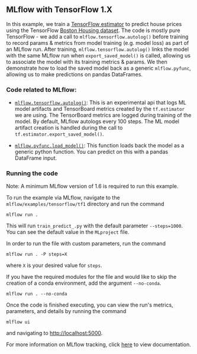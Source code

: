 ## MLflow with TensorFlow 1.X

In this example, we train a [TensorFlow estimator](https://www.tensorflow.org/guide/estimator) to predict house prices using the TensorFlow [Boston Housing dataset](https://www.cs.toronto.edu/~delve/data/boston/bostonDetail.html).
The code is mostly pure TensorFlow - we add a call to `mlflow.tensorflow.autolog()` before training to record params & metrics from model training (e.g. model loss) as part of an MLflow run. After training, `mlflow.tensorflow.autolog()` links the model with the same MLflow run when `export_saved_model()` is called, allowing us to associate the model with its training metrics & params. We then demonstrate how to load the saved model back as a generic `mlflow.pyfunc`, allowing us to make predictions on pandas DataFrames.

### Code related to MLflow:
* [`mlflow.tensorflow.autolog()`](https://www.mlflow.org/docs/latest/tracking.html#automatic-logging-from-tensorflow-and-keras-experimental):
This is an experimental api that logs ML model artifacts and TensorBoard metrics created by the `tf.estimator` we are using.
The TensorBoard metrics are logged during training of the model. By default, MLflow autologs every 100 steps.
The ML model artifact creation is handled during the call to `tf.estimator.export_saved_model()`.

* [`mlflow.pyfunc.load_model()`](https://mlflow.org/docs/latest/python_api/mlflow.pyfunc.html#mlflow.pyfunc.load_model):
This function loads back the model as a generic python function. You can predict on this with a pandas DataFrame input.

### Running the code

Note: A minimum MLflow version of 1.6 is required to run this example.

To run the example via MLflow, navigate to the `mlflow/examples/tensorflow/tf1` directory and run the command

```
mlflow run .
```

This will run `train_predict_.py` with the default parameter `--steps=1000`. You can see the default value in the `MLproject` file.

In order to run the file with custom parameters, run the command

```
mlflow run . -P steps=X
```

where `X` is your desired value for `steps`.

If you have the required modules for the file and would like to skip the creation of a conda environment, add the argument `--no-conda`.

```
mlflow run . --no-conda
```

Once the code is finished executing, you can view the run's metrics, parameters, and details by running the command

```
mlflow ui
```

and navigating to [http://localhost:5000](http://localhost:5000).

For more information on MLflow tracking, click [here](https://www.mlflow.org/docs/latest/tracking.html#mlflow-tracking) to view documentation.


